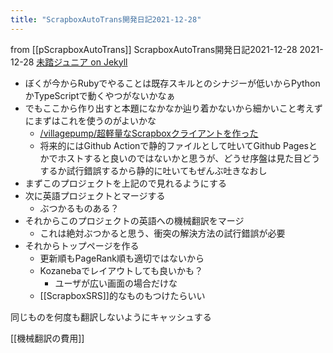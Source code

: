 ```yaml
---
title: "ScrapboxAutoTrans開発日記2021-12-28"
---
```


from [[pScrapboxAutoTrans]]
ScrapboxAutoTrans開発日記2021-12-28
2021-12-28
[未踏ジュニア on Jekyll](https://speakerdeck.com/yasslab/mitou-junior-on-jekyll)
- ぼくが今からRubyでやることは既存スキルとのシナジーが低いからPythonかTypeScriptで動くやつがないかなぁ
- でもここから作り出すと本題になかなか辿り着かないから細かいこと考えずにまずはこれを使うのがよいかな
    - [/villagepump/超軽量なScrapboxクライアントを作った](https://scrapbox.io/villagepump/超軽量なScrapboxクライアントを作った)
    - 将来的にはGithub Actionで静的ファイルとして吐いてGithub Pagesとかでホストすると良いのではないかと思うが、どうせ序盤は見た目どうするか試行錯誤するから静的に吐いてもぜんぶ吐きなおし
- まずこのプロジェクトを上記ので見れるようにする
- 次に英語プロジェクトとマージする
    - ぶつかるものある？
- それからこのプロジェクトの英語への機械翻訳をマージ
    - これは絶対ぶつかると思う、衝突の解決方法の試行錯誤が必要
- それからトップページを作る
    - 更新順もPageRank順も適切ではないから
    - Kozanebaでレイアウトしても良いかも？
        - ユーザが広い画面の場合だけな
    - [[ScrapboxSRS]]的なものもつけたらいい

同じものを何度も翻訳しないようにキャッシュする

[[機械翻訳の費用]]
